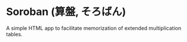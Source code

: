 Soroban (算盤, そろばん)
====================

A simple HTML app to facilitate memorization of extended multiplication tables.
